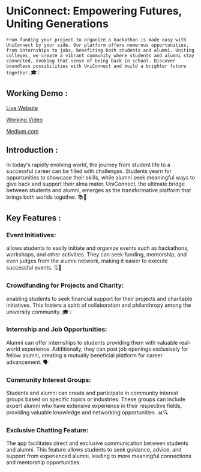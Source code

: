 # UniConnect: Empowering Futures, Uniting Generations

`From funding your project to organize a hackathon is made easy with UniConnect by your side. Our platform offers numerous opportunities, from internships to jobs, benefiting both students and alumni. Uniting colleges, we create a vibrant community where students and alumni stay connected, evoking that sense of being back in school. Discover boundless possibilities with UniConnect and build a brighter future together.`🎓💡

## Working Demo :


[Live Website]()

[Working Video]()

[Medium.com]()

## Introduction :
In today's rapidly evolving world, the journey from student life to a successful career can be filled with challenges. Students yearn for opportunities to showcase their skills, while alumni seek meaningful ways to give back and support their alma mater. UniConnect, the ultimate bridge between students and alumni, emerges as the transformative platform that brings both worlds together. 📚🔬

## Key Features :

### Event Initiatives: 

allows students to easily initiate and organize events such as hackathons, workshops, and other activities. They can seek funding, mentorship, and even judges from the alumni network, making it easier to execute successful events. 🗓️📝

### Crowdfunding for Projects and Charity:

enabling students to seek financial support for their projects and charitable initiatives. This fosters a spirit of collaboration and philanthropy among the university community. 🎓💡

### Internship and Job Opportunities: 

Alumni can offer internships to students providing them with valuable real-world experience. Additionally, they can post job openings exclusively for fellow alumni, creating a mutually beneficial platform for career advancement. 🗣️

### Community Interest Groups: 

Students and alumni can create and participate in community interest groups based on specific topics or industries. These groups can include expert alumni who have extensive experience in their respective fields, providing valuable knowledge and networking opportunities. 📊🔍

### Exclusive Chatting Feature:

The app facilitates direct and exclusive communication between students and alumni. This feature allows students to seek guidance, advice, and support from experienced alumni, leading to more meaningful connections and mentorship opportunities.
